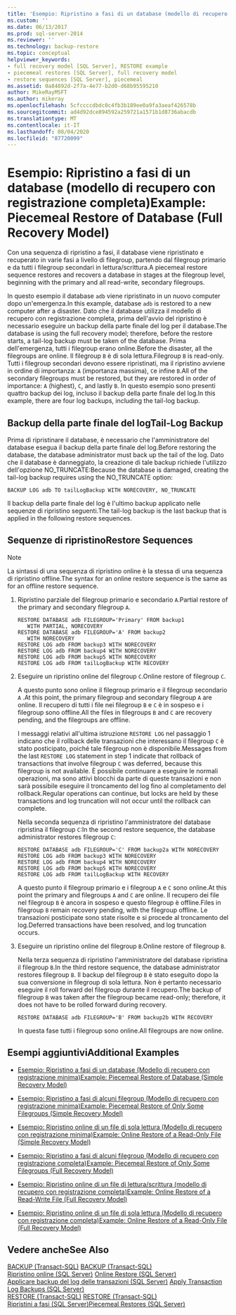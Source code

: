 ```yaml
---
title: 'Esempio: Ripristino a fasi di un database (modello di recupero con registrazione completa) | Microsoft Docs'
ms.custom: ''
ms.date: 06/13/2017
ms.prod: sql-server-2014
ms.reviewer: ''
ms.technology: backup-restore
ms.topic: conceptual
helpviewer_keywords:
- full recovery model [SQL Server], RESTORE example
- piecemeal restores [SQL Server], full recovery model
- restore sequences [SQL Server], piecemeal
ms.assetid: 0a84892d-2f7a-4e77-b2d0-d68b95595210
author: MikeRayMSFT
ms.author: mikeray
ms.openlocfilehash: 5cfccccdbdc0c4fb3b189ee0a9fa3aeaf426578b
ms.sourcegitcommit: ad4d92dce894592a259721a1571b1d8736abacdb
ms.translationtype: MT
ms.contentlocale: it-IT
ms.lasthandoff: 08/04/2020
ms.locfileid: "87720099"
---
```

# <a name="example-piecemeal-restore-of-database-full-recovery-model"></a><span data-ttu-id="7b25e-102">Esempio: Ripristino a fasi di un database (modello di recupero con registrazione completa)</span><span class="sxs-lookup"><span data-stu-id="7b25e-102">Example: Piecemeal Restore of Database (Full Recovery Model)</span></span>
  <span data-ttu-id="7b25e-103">Con una sequenza di ripristino a fasi, il database viene ripristinato e recuperato in varie fasi a livello di filegroup, partendo dal filegroup primario e da tutti i filegroup secondari in lettura/scrittura.</span><span class="sxs-lookup"><span data-stu-id="7b25e-103">A piecemeal restore sequence restores and recovers a database in stages at the filegroup level, beginning with the primary and all read-write, secondary filegroups.</span></span>  
  
 <span data-ttu-id="7b25e-104">In questo esempio il database `adb` viene ripristinato in un nuovo computer dopo un'emergenza.</span><span class="sxs-lookup"><span data-stu-id="7b25e-104">In this example, database `adb` is restored to a new computer after a disaster.</span></span> <span data-ttu-id="7b25e-105">Dato che il database utilizza il modello di recupero con registrazione completa, prima dell'avvio del ripristino è necessario eseguire un backup della parte finale del log per il database.</span><span class="sxs-lookup"><span data-stu-id="7b25e-105">The database is using the full recovery model; therefore, before the restore starts, a tail-log backup must be taken of the database.</span></span> <span data-ttu-id="7b25e-106">Prima dell'emergenza, tutti i filegroup erano online.</span><span class="sxs-lookup"><span data-stu-id="7b25e-106">Before the disaster, all the filegroups are online.</span></span> <span data-ttu-id="7b25e-107">Il filegroup `B` è di sola lettura.</span><span class="sxs-lookup"><span data-stu-id="7b25e-107">Filegroup `B` is read-only.</span></span> <span data-ttu-id="7b25e-108">Tutti i filegroup secondari devono essere ripristinati, ma il ripristino avviene in ordine di importanza: `A` (importanza massima), `C`e infine `B`.</span><span class="sxs-lookup"><span data-stu-id="7b25e-108">All of the secondary filegroups must be restored, but they are restored in order of importance: `A` (highest), `C`, and lastly `B`.</span></span> <span data-ttu-id="7b25e-109">In questo esempio sono presenti quattro backup dei log, incluso il backup della parte finale del log.</span><span class="sxs-lookup"><span data-stu-id="7b25e-109">In this example, there are four log backups, including the tail-log backup.</span></span>  
  
## <a name="tail-log-backup"></a><span data-ttu-id="7b25e-110">Backup della parte finale del log</span><span class="sxs-lookup"><span data-stu-id="7b25e-110">Tail-Log Backup</span></span>  
 <span data-ttu-id="7b25e-111">Prima di ripristinare il database, è necessario che l'amministratore del database esegua il backup della parte finale del log.</span><span class="sxs-lookup"><span data-stu-id="7b25e-111">Before restoring the database, the database administrator must back up the tail of the log.</span></span> <span data-ttu-id="7b25e-112">Dato che il database è danneggiato, la creazione di tale backup richiede l'utilizzo dell'opzione NO_TRUNCATE:</span><span class="sxs-lookup"><span data-stu-id="7b25e-112">Because the database is damaged, creating the tail-log backup requires using the NO_TRUNCATE option:</span></span>  
  
```  
BACKUP LOG adb TO tailLogBackup WITH NORECOVERY, NO_TRUNCATE  
```  
  
 <span data-ttu-id="7b25e-113">Il backup della parte finale del log è l'ultimo backup applicato nelle sequenze di ripristino seguenti.</span><span class="sxs-lookup"><span data-stu-id="7b25e-113">The tail-log backup is the last backup that is applied in the following restore sequences.</span></span>  
  
## <a name="restore-sequences"></a><span data-ttu-id="7b25e-114">Sequenze di ripristino</span><span class="sxs-lookup"><span data-stu-id="7b25e-114">Restore Sequences</span></span>  
  
> [!NOTE]  
>  <span data-ttu-id="7b25e-115">La sintassi di una sequenza di ripristino online è la stessa di una sequenza di ripristino offline.</span><span class="sxs-lookup"><span data-stu-id="7b25e-115">The syntax for an online restore sequence is the same as for an offline restore sequence.</span></span>  
  
1.  <span data-ttu-id="7b25e-116">Ripristino parziale del filegroup primario e secondario `A`.</span><span class="sxs-lookup"><span data-stu-id="7b25e-116">Partial restore of the primary and secondary filegroup `A`.</span></span>  
  
    ```  
    RESTORE DATABASE adb FILEGROUP='Primary' FROM backup1   
       WITH PARTIAL, NORECOVERY  
    RESTORE DATABASE adb FILEGROUP='A' FROM backup2   
       WITH NORECOVERY  
    RESTORE LOG adb FROM backup3 WITH NORECOVERY  
    RESTORE LOG adb FROM backup4 WITH NORECOVERY  
    RESTORE LOG adb FROM backup5 WITH NORECOVERY  
    RESTORE LOG adb FROM tailLogBackup WITH RECOVERY  
    ```  
  
2.  <span data-ttu-id="7b25e-117">Eseguire un ripristino online del filegroup `C`.</span><span class="sxs-lookup"><span data-stu-id="7b25e-117">Online restore of filegroup `C`.</span></span>  
  
     <span data-ttu-id="7b25e-118">A questo punto sono online il filegroup primario e il filegroup secondario `A` .</span><span class="sxs-lookup"><span data-stu-id="7b25e-118">At this point, the primary filegroup and secondary filegroup `A` are online.</span></span> <span data-ttu-id="7b25e-119">Il recupero di tutti i file nei filegroup `B` e `C` è in sospeso e i filegroup sono offline.</span><span class="sxs-lookup"><span data-stu-id="7b25e-119">All the files in filegroups `B` and `C` are recovery pending, and the filegroups are offline.</span></span>  
  
     <span data-ttu-id="7b25e-120">I messaggi relativi all'ultima istruzione `RESTORE LOG` nel passaggio 1 indicano che il rollback delle transazioni che interessano il filegroup `C` è stato posticipato, poiché tale filegroup non è disponibile.</span><span class="sxs-lookup"><span data-stu-id="7b25e-120">Messages from the last `RESTORE LOG` statement in step 1 indicate that rollback of transactions that involve filegroup `C` was deferred, because this filegroup is not available.</span></span> <span data-ttu-id="7b25e-121">È possibile continuare a eseguire le normali operazioni, ma sono attivi blocchi da parte di queste transazioni e non sarà possibile eseguire il troncamento del log fino al completamento del rollback.</span><span class="sxs-lookup"><span data-stu-id="7b25e-121">Regular operations can continue, but locks are held by these transactions and log truncation will not occur until the rollback can complete.</span></span>  
  
     <span data-ttu-id="7b25e-122">Nella seconda sequenza di ripristino l'amministratore del database ripristina il filegroup `C`:</span><span class="sxs-lookup"><span data-stu-id="7b25e-122">In the second restore sequence, the database administrator restores filegroup `C`:</span></span>  
  
    ```  
    RESTORE DATABASE adb FILEGROUP='C' FROM backup2a WITH NORECOVERY  
    RESTORE LOG adb FROM backup3 WITH NORECOVERY  
    RESTORE LOG adb FROM backup4 WITH NORECOVERY  
    RESTORE LOG adb FROM backup5 WITH NORECOVERY  
    RESTORE LOG adb FROM tailLogBackup WITH RECOVERY  
    ```  
  
     <span data-ttu-id="7b25e-123">A questo punto il filegroup primario e i filegroup `A` e `C` sono online.</span><span class="sxs-lookup"><span data-stu-id="7b25e-123">At this point the primary and filegroups `A` and `C` are online.</span></span> <span data-ttu-id="7b25e-124">Il recupero dei file nel filegroup `B` è ancora in sospeso e questo filegroup è offline.</span><span class="sxs-lookup"><span data-stu-id="7b25e-124">Files in filegroup `B` remain recovery pending, with the filegroup offline.</span></span> <span data-ttu-id="7b25e-125">Le transazioni posticipate sono state risolte e si procede al troncamento del log.</span><span class="sxs-lookup"><span data-stu-id="7b25e-125">Deferred transactions have been resolved, and log truncation occurs.</span></span>  
  
3.  <span data-ttu-id="7b25e-126">Eseguire un ripristino online del filegroup `B`.</span><span class="sxs-lookup"><span data-stu-id="7b25e-126">Online restore of filegroup `B`.</span></span>  
  
     <span data-ttu-id="7b25e-127">Nella terza sequenza di ripristino l'amministratore del database ripristina il filegroup `B`.</span><span class="sxs-lookup"><span data-stu-id="7b25e-127">In the third restore sequence, the database administrator restores filegroup `B`.</span></span> <span data-ttu-id="7b25e-128">Il backup del filegroup `B` è stato eseguito dopo la sua conversione in filegroup di sola lettura. Non è pertanto necessario eseguire il roll forward del filegroup durante il recupero.</span><span class="sxs-lookup"><span data-stu-id="7b25e-128">The backup of filegroup `B` was taken after the filegroup became read-only; therefore, it does not have to be rolled forward during recovery.</span></span>  
  
    ```  
    RESTORE DATABASE adb FILEGROUP='B' FROM backup2b WITH RECOVERY  
    ```  
  
     <span data-ttu-id="7b25e-129">In questa fase tutti i filegroup sono online.</span><span class="sxs-lookup"><span data-stu-id="7b25e-129">All filegroups are now online.</span></span>  
  
## <a name="additional-examples"></a><span data-ttu-id="7b25e-130">Esempi aggiuntivi</span><span class="sxs-lookup"><span data-stu-id="7b25e-130">Additional Examples</span></span>  
  
-   [<span data-ttu-id="7b25e-131">Esempio: Ripristino a fasi di un database &#40;Modello di recupero con registrazione minima&#41;</span><span class="sxs-lookup"><span data-stu-id="7b25e-131">Example: Piecemeal Restore of Database &#40;Simple Recovery Model&#41;</span></span>](example-piecemeal-restore-of-database-simple-recovery-model.md)  
  
-   [<span data-ttu-id="7b25e-132">Esempio: Ripristino a fasi di alcuni filegroup &#40;Modello di recupero con registrazione minima&#41;</span><span class="sxs-lookup"><span data-stu-id="7b25e-132">Example: Piecemeal Restore of Only Some Filegroups &#40;Simple Recovery Model&#41;</span></span>](example-piecemeal-restore-of-only-some-filegroups-simple-recovery-model.md)  
  
-   [<span data-ttu-id="7b25e-133">Esempio: Ripristino online di un file di sola lettura &#40;Modello di recupero con registrazione minima&#41;</span><span class="sxs-lookup"><span data-stu-id="7b25e-133">Example: Online Restore of a Read-Only File &#40;Simple Recovery Model&#41;</span></span>](example-online-restore-of-a-read-only-file-simple-recovery-model.md)  
  
-   [<span data-ttu-id="7b25e-134">Esempio: Ripristino a fasi di alcuni filegroup &#40;Modello di recupero con registrazione completa&#41;</span><span class="sxs-lookup"><span data-stu-id="7b25e-134">Example: Piecemeal Restore of Only Some Filegroups &#40;Full Recovery Model&#41;</span></span>](example-piecemeal-restore-of-only-some-filegroups-full-recovery-model.md)  
  
-   [<span data-ttu-id="7b25e-135">Esempio: Ripristino online di un file di lettura/scrittura &#40;modello di recupero con registrazione completa&#41;</span><span class="sxs-lookup"><span data-stu-id="7b25e-135">Example: Online Restore of a Read-Write File &#40;Full Recovery Model&#41;</span></span>](example-online-restore-of-a-read-write-file-full-recovery-model.md)  
  
-   [<span data-ttu-id="7b25e-136">Esempio: Ripristino online di un file di sola lettura &#40;Modello di recupero con registrazione completa&#41;</span><span class="sxs-lookup"><span data-stu-id="7b25e-136">Example: Online Restore of a Read-Only File &#40;Full Recovery Model&#41;</span></span>](example-online-restore-of-a-read-only-file-full-recovery-model.md)  
  
## <a name="see-also"></a><span data-ttu-id="7b25e-137">Vedere anche</span><span class="sxs-lookup"><span data-stu-id="7b25e-137">See Also</span></span>  
 <span data-ttu-id="7b25e-138">[BACKUP &#40;Transact-SQL&#41;](/sql/t-sql/statements/backup-transact-sql) </span><span class="sxs-lookup"><span data-stu-id="7b25e-138">[BACKUP &#40;Transact-SQL&#41;](/sql/t-sql/statements/backup-transact-sql) </span></span>  
 <span data-ttu-id="7b25e-139">[Ripristino online &#40;SQL Server&#41;](online-restore-sql-server.md) </span><span class="sxs-lookup"><span data-stu-id="7b25e-139">[Online Restore &#40;SQL Server&#41;](online-restore-sql-server.md) </span></span>  
 <span data-ttu-id="7b25e-140">[Applicare backup del log delle transazioni &#40;SQL Server&#41;](transaction-log-backups-sql-server.md) </span><span class="sxs-lookup"><span data-stu-id="7b25e-140">[Apply Transaction Log Backups &#40;SQL Server&#41;](transaction-log-backups-sql-server.md) </span></span>  
 <span data-ttu-id="7b25e-141">[RESTORE &#40;Transact-SQL&#41;](/sql/t-sql/statements/restore-statements-transact-sql) </span><span class="sxs-lookup"><span data-stu-id="7b25e-141">[RESTORE &#40;Transact-SQL&#41;](/sql/t-sql/statements/restore-statements-transact-sql) </span></span>  
 [<span data-ttu-id="7b25e-142">Ripristini a fasi &#40;SQL Server&#41;</span><span class="sxs-lookup"><span data-stu-id="7b25e-142">Piecemeal Restores &#40;SQL Server&#41;</span></span>](piecemeal-restores-sql-server.md)  
  
  
